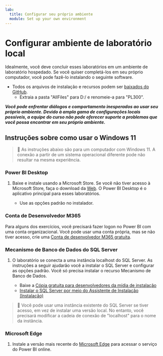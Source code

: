 ```yaml
---
lab:
  title: Configurar seu próprio ambiente
  module: Set up your own environment
---
```


# Configurar ambiente de laboratório local

Idealmente, você deve concluir esses laboratórios em um ambiente de laboratório hospedado. Se você quiser completá-los em seu próprio computador, você pode fazê-lo instalando o seguinte software.

- Todos os arquivos de instalação e recursos podem ser [baixados do GitHub](https://github.com/MicrosoftLearning/PL-300-Microsoft-Power-BI-Data-Analyst/raw/Main/AllfilesDownload.zip).
  - Extraia a pasta "AllFiles" para D:/ e renomeie-a para "PL300".

***Você pode enfrentar diálogos e comportamento inesperados ao usar seu próprio ambiente. Devido à ampla gama de configurações locais possíveis, a equipe do curso não pode oferecer suporte a problemas que você possa encontrar em seu próprio ambiente.***

## Instruções sobre como usar o Windows 11

> &#128221; As instruções abaixo são para um computador com Windows 11. A conexão a partir de um sistema operacional diferente pode não resultar na mesma experiência.

### Power BI Desktop

1. Baixe e instale usando a Microsoft Store. Se você não tiver acesso à Microsoft Store, faça o download da [Web](https://www.microsoft.com/download/details.aspx?id=58494). O Power BI Desktop é o aplicativo principal para esses laboratórios.

    - Use as opções padrão no instalador.

### Conta de Desenvolvedor M365

Para alguns dos exercícios, você precisará fazer logon no Power BI com uma conta organizacional. Você pode usar uma conta própria, mas se não tiver acesso, crie uma [Conta de desenvolvedor M365 gratuita](https://developer.microsoft.com/en-us/microsoft-365/dev-program).

### Mecanismo de Banco de Dados do SQL Server

1. O laboratório se conecta a uma instância localhost do SQL Server. As instruções a seguir ajudarão você a instalar o SQL Server e configurar as opções padrão. Você só precisa instalar o recurso Mecanismo de Banco de Dados.

    - Baixe a [Cópia gratuita para desenvolvedores da mídia de instalação](https://www.microsoft.com/sql-server/sql-server-downloads?SilentAuth=1&f=255&MSPPError=-2147217396&rtc=1)
    - [Instalar o SQL Server por meio do Assistente de Instalação (Instalação)](https://learn.microsoft.com/sql/database-engine/install-windows/install-sql-server-from-the-installation-wizard-setup)

> &#128221; Você pode usar uma instância existente do SQL Server se tiver acesso, em vez de instalar uma versão local. No entanto, você precisará modificar a cadeia de conexão de "localhost" para o nome da instância.

### Microsoft Edge

1. Instale a versão mais recente do [Microsoft Edge](https://microsoft.com/edge) para acessar o serviço do Power BI online.
